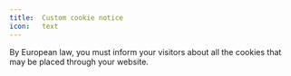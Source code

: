 ```yaml
---
title:  Custom cookie notice
icon:   text
---
```


By European law, you must inform your visitors about all the cookies that may be placed through your website.